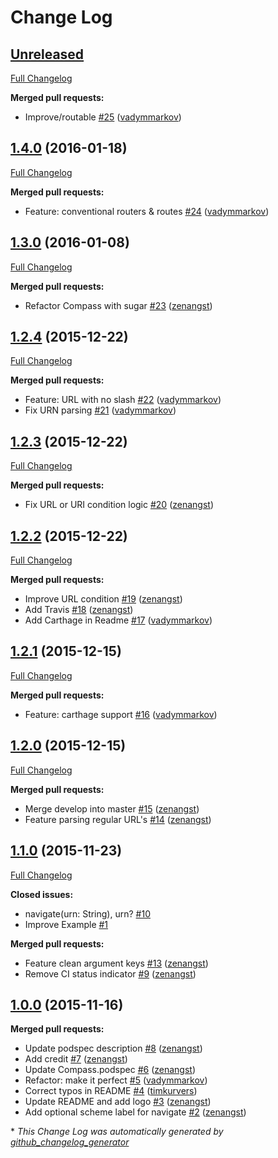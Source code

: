 # Change Log

## [Unreleased](https://github.com/hyperoslo/Compass/tree/HEAD)

[Full Changelog](https://github.com/hyperoslo/Compass/compare/1.4.0...HEAD)

**Merged pull requests:**

- Improve/routable [\#25](https://github.com/hyperoslo/Compass/pull/25) ([vadymmarkov](https://github.com/vadymmarkov))

## [1.4.0](https://github.com/hyperoslo/Compass/tree/1.4.0) (2016-01-18)
[Full Changelog](https://github.com/hyperoslo/Compass/compare/1.3.0...1.4.0)

**Merged pull requests:**

- Feature: conventional routers & routes [\#24](https://github.com/hyperoslo/Compass/pull/24) ([vadymmarkov](https://github.com/vadymmarkov))

## [1.3.0](https://github.com/hyperoslo/Compass/tree/1.3.0) (2016-01-08)
[Full Changelog](https://github.com/hyperoslo/Compass/compare/1.2.4...1.3.0)

**Merged pull requests:**

- Refactor Compass with sugar [\#23](https://github.com/hyperoslo/Compass/pull/23) ([zenangst](https://github.com/zenangst))

## [1.2.4](https://github.com/hyperoslo/Compass/tree/1.2.4) (2015-12-22)
[Full Changelog](https://github.com/hyperoslo/Compass/compare/1.2.3...1.2.4)

**Merged pull requests:**

- Feature: URL with no slash [\#22](https://github.com/hyperoslo/Compass/pull/22) ([vadymmarkov](https://github.com/vadymmarkov))
- Fix URN parsing [\#21](https://github.com/hyperoslo/Compass/pull/21) ([vadymmarkov](https://github.com/vadymmarkov))

## [1.2.3](https://github.com/hyperoslo/Compass/tree/1.2.3) (2015-12-22)
[Full Changelog](https://github.com/hyperoslo/Compass/compare/1.2.2...1.2.3)

**Merged pull requests:**

- Fix URL or URI condition logic [\#20](https://github.com/hyperoslo/Compass/pull/20) ([zenangst](https://github.com/zenangst))

## [1.2.2](https://github.com/hyperoslo/Compass/tree/1.2.2) (2015-12-22)
[Full Changelog](https://github.com/hyperoslo/Compass/compare/1.2.1...1.2.2)

**Merged pull requests:**

- Improve URL condition [\#19](https://github.com/hyperoslo/Compass/pull/19) ([zenangst](https://github.com/zenangst))
- Add Travis [\#18](https://github.com/hyperoslo/Compass/pull/18) ([zenangst](https://github.com/zenangst))
- Add Carthage in Readme [\#17](https://github.com/hyperoslo/Compass/pull/17) ([vadymmarkov](https://github.com/vadymmarkov))

## [1.2.1](https://github.com/hyperoslo/Compass/tree/1.2.1) (2015-12-15)
[Full Changelog](https://github.com/hyperoslo/Compass/compare/1.2.0...1.2.1)

**Merged pull requests:**

- Feature: carthage support [\#16](https://github.com/hyperoslo/Compass/pull/16) ([vadymmarkov](https://github.com/vadymmarkov))

## [1.2.0](https://github.com/hyperoslo/Compass/tree/1.2.0) (2015-12-15)
[Full Changelog](https://github.com/hyperoslo/Compass/compare/1.1.0...1.2.0)

**Merged pull requests:**

- Merge develop into master [\#15](https://github.com/hyperoslo/Compass/pull/15) ([zenangst](https://github.com/zenangst))
- Feature parsing regular URL's [\#14](https://github.com/hyperoslo/Compass/pull/14) ([zenangst](https://github.com/zenangst))

## [1.1.0](https://github.com/hyperoslo/Compass/tree/1.1.0) (2015-11-23)
[Full Changelog](https://github.com/hyperoslo/Compass/compare/1.0.0...1.1.0)

**Closed issues:**

- navigate\(urn: String\), urn? [\#10](https://github.com/hyperoslo/Compass/issues/10)
- Improve Example [\#1](https://github.com/hyperoslo/Compass/issues/1)

**Merged pull requests:**

- Feature clean argument keys [\#13](https://github.com/hyperoslo/Compass/pull/13) ([zenangst](https://github.com/zenangst))
- Remove CI status indicator [\#9](https://github.com/hyperoslo/Compass/pull/9) ([zenangst](https://github.com/zenangst))

## [1.0.0](https://github.com/hyperoslo/Compass/tree/1.0.0) (2015-11-16)
**Merged pull requests:**

- Update podspec description [\#8](https://github.com/hyperoslo/Compass/pull/8) ([zenangst](https://github.com/zenangst))
- Add credit [\#7](https://github.com/hyperoslo/Compass/pull/7) ([zenangst](https://github.com/zenangst))
- Update Compass.podspec [\#6](https://github.com/hyperoslo/Compass/pull/6) ([zenangst](https://github.com/zenangst))
- Refactor: make it perfect [\#5](https://github.com/hyperoslo/Compass/pull/5) ([vadymmarkov](https://github.com/vadymmarkov))
- Correct typos in README [\#4](https://github.com/hyperoslo/Compass/pull/4) ([timkurvers](https://github.com/timkurvers))
- Update README and add logo [\#3](https://github.com/hyperoslo/Compass/pull/3) ([zenangst](https://github.com/zenangst))
- Add optional scheme label for navigate [\#2](https://github.com/hyperoslo/Compass/pull/2) ([zenangst](https://github.com/zenangst))



\* *This Change Log was automatically generated by [github_changelog_generator](https://github.com/skywinder/Github-Changelog-Generator)*
